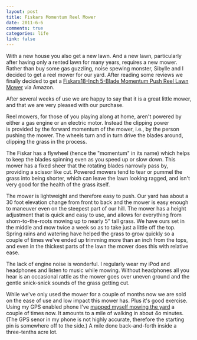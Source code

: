 ```yaml
--- 
layout: post
title: Fiskars Momentum Reel Mower
date: 2011-6-6
comments: true
categories: life
link: false
---
```

With a new house you also get a new lawn. And a new lawn, particularly after having only a rented lawn for many years, requires a new mower. Rather than buy some gas guzzling, noise spewing monster, Sibylle and I decided to get a reel mower for our yard. After reading some reviews we finally decided to get a <a href="http://www.amazon.com/gp/product/B0045VL1OO/ref=as_li_ss_tl?ie=UTF8&amp;tag=zanshinnet&amp;linkCode=as2&amp;camp=217153&amp;creative=399349&amp;creativeASIN=B0045VL1OO">Fiskars18-Inch 5-Blade Momentum Push Reel Lawn Mower</a> via Amazon.

After several weeks of use we are happy to say that it is a great little mower, and that we are very pleased with our purchase.

Reel mowers, for those of you playing along at home, aren't powered by either a gas engine or an electric motor. Instead the clipping power is provided by the forward momentum of the mower, i.e., by the person pushing the mower. The wheels turn and in turn drive the blades around, clipping the grass in the process.

The Fiskar has a flywheel (hence the "momentum" in its name) which helps to keep the blades spinning even as you speed up or slow down. This mower has a fixed sheer that the rotating blades narrowly pass by, providing a scissor like cut. Powered mowers tend to tear or pummel the grass into being shorter, which can leave the lawn looking ragged, and isn't very good for the health of the grass itself.

The mower is lightweight and therefore easy to push. Our yard has about a 30 foot elevation change from front to back and the mower is easy enough to maneuver even on the steepest part of our hill. The mower has a height adjustment that is quick and easy to use, and allows for everything from shorn-to-the-roots mowing up to nearly 5" tall grass. We have ours set in the middle and mow twice a week so as to take just a little off the top. Spring rains and watering have helped the grass to grow quickly so a couple of times we've ended up trimming more than an inch from the tops, and even in the thickest parts of the lawn the mower does this with relative ease.

The lack of engine noise is wonderful. I regularly wear my iPod and headphones and listen to music while mowing. Without headphones all you hear is an occasional rattle as the mower goes over uneven ground and the gentle snick-snick sounds of the grass getting cut.

While we've only used the mower for a couple of months now we are sold on the ease of use and low impact this mower has. Plus it's good exercise. Using my GPS enabled phone I've <a title="Runkeeper Mowing Activity" href="http://runkeeper.com/user/zanshin/activity/37307648" target="_blank">mapped myself mowing the yard</a> a couple of times now. It amounts to a mile of walking in about 4o minutes. (The GPS senor in my phone is not highly accurate, therefore the starting pin is somewhere off to the side.) A mile done back-and-forth inside a three-tenths acre lot.
